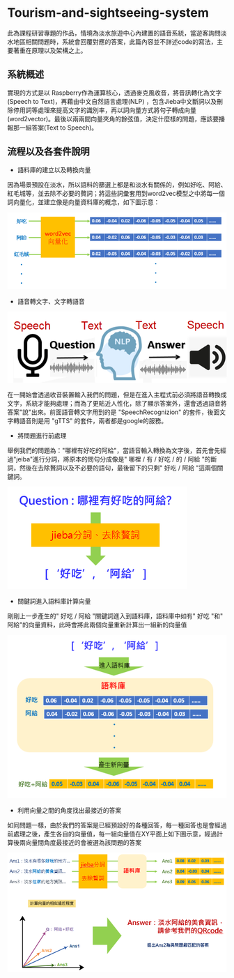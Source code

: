 # Tourism-and-sightseeing-system
此為課程研習專題的作品，情境為淡水旅遊中心內建置的語音系統，當遊客詢問淡水地區相關問題時，系統會回覆對應的答案，此篇內容並不詳述code的寫法，主要著重在原理以及架構之上。
## 系統概述
實現的方式是以 Raspberry作為運算核心，透過麥克風收音，將音訊轉化為文字 (Speech to Text)，再藉由中文自然語言處理(NLP) ，包含Jieba中文斷詞以及刪除停用詞等處理來提高文字的識別率，再以詞向量方式將句子轉成向量(word2vector)。最後以兩兩間向量夾角的餘弦值，決定什麼樣的問題，應該要播報那一組答案(Text to Speech)。
## 流程以及各套件說明
* 語料庫的建立以及轉換向量

因為場景預設在淡水，所以語料的篩選上都是和淡水有關係的，例如好吃、阿給、紅毛城等，並去除不必要的贅詞；將這些詞彙套用到word2vec模型之中將每一個詞向量化，並建立像是向量資料庫的概念，如下圖示意：

![GITHUB]( word2vec.png "圖片名稱")

* 語音轉文字、文字轉語音

![GITHUB]( STT-TTS.png "圖片名稱")

在一開始會透過收音裝置輸入我們的問題，但是在進入主程式前必須將語音轉換成文字，系統才能夠處理；而為了更貼近人性化，除了顯示答案外，還會透過語音將答案"說"出來。前面語音轉文字用到的是 "SpeechRecognizion" 的套件，後面文字轉語音則是用 "gTTS" 的套件，兩者都是google的服務。


* 將問題進行前處理

舉例我們的問題為："哪裡有好吃的阿給"，當語音輸入轉換為文字後，首先會先經過"jeiba"進行分詞，將原本的問句分成像是" 哪裡 / 有 / 好吃 / 的 / 阿給 "的斷詞，然後在去除贅詞以及不必要的語句，最後留下的只剩" 好吃 / 阿給 "這兩個關鍵詞。

![GITHUB]( jieba.png "圖片名稱")


* 關鍵詞進入語料庫計算向量

剛剛上一步產生的" 好吃 / 阿給 "關鍵詞進入到語料庫，語料庫中如有" 好吃 "和" 阿給"的向量資料，此時會將此兩個向量重新計算出一組新的向量值

![GITHUB]( new-vec.png "圖片名稱")


* 利用向量之間的角度找出最接近的答案

如同問題一樣，由於我們的答案是已經預設好的各種回答，每一種回答也是會經過前處理之後，產生各自的向量值，每一組向量值在XY平面上如下圖示意，經過計算後兩向量間角度最接近的會被選為該問題的答案

![GITHUB]( result.png "圖片名稱")
